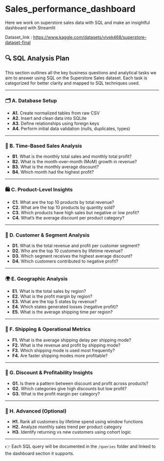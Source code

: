 # Sales_performance_dashboard

Here we work on superstore sales data with SQL and make an insightful dashboard with Streamlit

Dataset_link : https://www.kaggle.com/datasets/vivek468/superstore-dataset-final

## 🔍 SQL Analysis Plan

This section outlines all the key business questions and analytical tasks we aim to answer using SQL on the Superstore Sales dataset. Each task is categorized for better clarity and mapped to SQL techniques used.

---

### 🗂️ A. Database Setup

- **A1.** Create normalized tables from raw CSV
- **A2.** Insert and clean data into SQLite
- **A3.** Define relationships using foreign keys
- **A4.** Perform initial data validation (nulls, duplicates, types)

---

### 📅 B. Time-Based Sales Analysis

- **B1.** What is the monthly total sales and monthly total profit?
- **B2.** What is the month-over-month (MoM) growth in revenue?
- **B3.** What is the monthly average discount?
- **B4.** Which month had the highest profit?

---

### 🛍️ C. Product-Level Insights

- **C1.** What are the top 10 products by total revenue?
- **C2.** What are the top 10 products by quantity sold?
- **C3.** Which products have high sales but negative or low profit?
- **C4.** What’s the average discount per product category?

---

### 👥 D. Customer & Segment Analysis

- **D1.** What is the total revenue and profit per customer segment?
- **D2.** Who are the top 10 customers by lifetime revenue?
- **D3.** Which segment receives the highest average discount?
- **D4.** Which customers contributed to negative profit?

---

### 🌍 E. Geographic Analysis

- **E1.** What is the total sales by region?
- **E2.** What is the profit margin by region?
- **E3.** What are the top 5 states by revenue?
- **E4.** Which states generated losses (negative profit)?
- **E5.** What is the average shipping time per region?

---

### 🚚 F. Shipping & Operational Metrics

- **F1.** What is the average shipping delay per shipping mode?
- **F2.** What is the revenue and profit by shipping mode?
- **F3.** Which shipping mode is used most frequently?
- **F4.** Are faster shipping modes more profitable?

---

### 🧮 G. Discount & Profitability Insights

- **G1.** Is there a pattern between discount and profit across products?
- **G2.** Which categories give high discounts but low profit?
- **G3.** What is the profit margin per category?

---

### 🧠 H. Advanced (Optional)

- **H1.** Rank all customers by lifetime spend using window functions
- **H2.** Analyze monthly sales trend per product category
- **H3.** Identify returning vs new customers using cohort logic

---

👉 Each SQL query will be documented in the `/queries` folder and linked to the dashboard section it supports.
